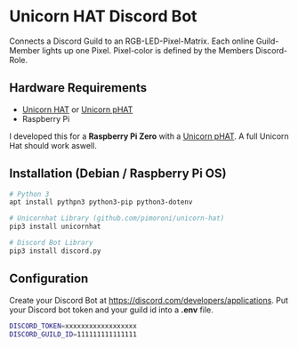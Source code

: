 # Unicorn HAT Discord Bot
Connects a Discord Guild to an RGB-LED-Pixel-Matrix. Each online Guild-Member lights up one Pixel. Pixel-color is defined by the Members Discord-Role.

## Hardware Requirements
 - [Unicorn HAT](http://shop.pimoroni.com/products/unicorn-hat) or [Unicorn pHAT](http://shop.pimoroni.com/products/unicorn-phat)
 - Raspberry Pi

I developed this for a **Raspberry Pi Zero** with a [Unicorn pHAT](https://shop.pimoroni.com/products/unicorn-phat). A full Unicorn Hat should work aswell.

## Installation (Debian / Raspberry Pi OS)
```bash
# Python 3
apt install pythpn3 python3-pip python3-dotenv

# Unicornhat Library (github.com/pimoroni/unicorn-hat)
pip3 install unicornhat 

# Discord Bot Library
pip3 install discord.py
```

## Configuration
Create your Discord Bot at <https://discord.com/developers/applications>.
Put your Discord bot token and your guild id into a **.env** file.
```bash
DISCORD_TOKEN=xxxxxxxxxxxxxxxxxx
DISCORD_GUILD_ID=111111111111111
```
